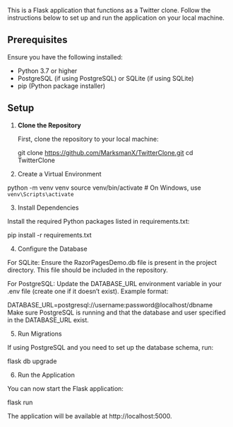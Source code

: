 This is a Flask application that functions as a Twitter clone. 
Follow the instructions below to set up and run the application on your 
local machine.

## Prerequisites

Ensure you have the following installed:
- Python 3.7 or higher
- PostgreSQL (if using PostgreSQL) or SQLite (if using SQLite)
- pip (Python package installer)

## Setup

1. **Clone the Repository**

   First, clone the repository to your local machine:

   git clone https://github.com/MarksmanX/TwitterClone.git
   cd TwitterClone

2. Create a Virtual Environment

python -m venv venv
source venv/bin/activate  # On Windows, use `venv\Scripts\activate`

3. Install Dependencies

Install the required Python packages listed in requirements.txt:

pip install -r requirements.txt

4. Configure the Database

For SQLite: Ensure the RazorPagesDemo.db file is present in the project directory. This file should be included in the repository.

For PostgreSQL: Update the DATABASE_URL environment variable in your .env file 
(create one if it doesn’t exist). Example format:

DATABASE_URL=postgresql://username:password@localhost/dbname
Make sure PostgreSQL is running and that the database and user specified 
in the DATABASE_URL exist.

5. Run Migrations

If using PostgreSQL and you need to set up the database schema, run:

flask db upgrade

6. Run the Application

You can now start the Flask application:

flask run

The application will be available at http://localhost:5000.
